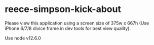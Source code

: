 # reece-simpson-kick-about

Please view this application using a screen size of 375w x 667h (Use iPhone 6/7/8 divice frame in dev tools for best view quality).

Use node v12.6.0
